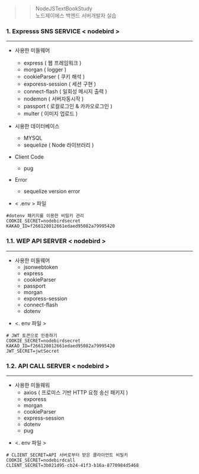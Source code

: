 >> NodeJSTextBookStudy  
>> 노드제이에스 백엔드 서버개발자 실습

### 1. Expresss SNS SERVICE < nodebird >
---



* 사용한 미들웨어
  - express ( 웹 프레임워크 )
  - morgan ( logger )
  - cookieParser ( 쿠키 해석 )
  - exporess-session ( 세션 구현 ) 
  - connect-flash ( 일회성 메시지 출력 )
  - nodemon ( 서버자동시작 )
  - passport ( 로컬로그인 & 카카오로그인 )
  - multer ( 이미지 업로드 ) 
  
* 시용한 데이터베이스
  - MYSQL
  - sequelize ( Node 라이브러리 )
  
* Client Code
  - pug

* Error
  + sequelize version error 
  
+ < .env > 파일  
~~~
#dotenv 패키지를 이용한 비밀키 관리  
COOKIE_SECRET=nodebirdsecret  
KAKAO_ID=f266128012661edaed95082a79995420  
~~~

### 1.1. WEP API SERVER < nodebird >
---

* 사용한 미들웨어
  - jsonwebtoken
  - express
  - cookieParser
  - passport
  - morgan
  - exporess-session
  - connect-flash
  - dotenv


+ <. env 파일 >
~~~
# JWT 토큰으로 인증하기
COOKIE_SECRET=nodebirdsecret
KAKAO_ID=f266128012661edaed95082a79995420
JWT_SECRET=jwtSecret
~~~


### 1.2. API CALL SERVER < nodebird >
---

* 사용한 미들웨워
  - axios ( 프로미스 기반 HTTP 요청 송신 패키지 )
  - exporess
  - morgan
  - cookieParser
  - express-session
  - dotenv
  - pug
  
+ <. env 파일 >
~~~
# CLIENT_SECRET=API 서버로부터 받은 클라이언트 비밀키
COOKIE_SECRET=nodebirdcall
CLIENT_SECRET=3b021d95-cb24-41f3-b16a-8770984d5468
~~~
   
